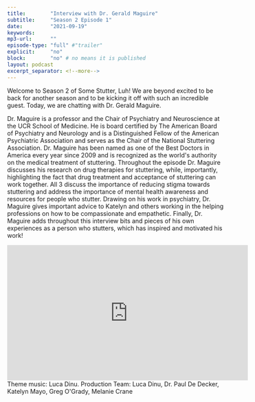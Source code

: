 ```yaml
---
title:        "Interview with Dr. Gerald Maguire"
subtitle:     "Season 2 Episode 1"
date:         "2021-09-19"
keywords:
mp3-url:      ""
episode-type: "full" #"trailer"
explicit:     "no"
block:        "no" # no means it is published
layout: podcast
excerpt_separator: <!--more-->
---
```

Welcome to Season 2 of Some Stutter, Luh! We are beyond excited to be back for another season and to be kicking it off with such an incredible guest. Today, we are chatting with Dr. Gerald Maguire.

Dr. Maguire is a professor and the Chair of Psychiatry and Neuroscience at the UCR School of Medicine. He is board certified by The American Board of Psychiatry and Neurology and is a Distinguished Fellow of the American Psychiatric Association and serves as the Chair of the National Stuttering Association. Dr. Maguire has been named as one of the Best Doctors in America every year since 2009 and is recognized as the world's authority on the medical treatment of stuttering. Throughout the episode Dr. Maguire discusses his research on drug therapies for stuttering, while, importantly, highlighting the fact that drug treatment and acceptance of stuttering can work together. All 3 discuss the importance of reducing stigma towards stuttering and address the importance of mental health awareness and resources for people who stutter. Drawing on his work in psychiatry, Dr. Maguire gives important advice to Katelyn and others working in the helping professions on how to be compassionate and empathetic. Finally, Dr. Maguire adds throughout this interview bits and pieces of his own experiences as a person who stutters, which has inspired and motivated his work!

<iframe width="560" height="315" src="https://www.youtube.com/embed/LMp2mWtGexs" title="YouTube video player" frameborder="0" allow="accelerometer; autoplay; clipboard-write; encrypted-media; gyroscope; picture-in-picture" allowfullscreen></iframe>
<!--more-->
Theme music: Luca Dinu.
<!--more-->
Production Team: Luca Dinu, Dr. Paul De Decker, Katelyn Mayo, Greg O'Grady, Melanie Crane
